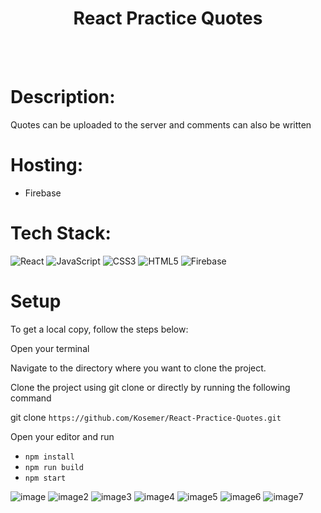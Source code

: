 <h1 align="center">React Practice Quotes</h1>

<br>
<br>

# Description:

Quotes can be uploaded to the server and comments can also be written

# Hosting:

* Firebase

# Tech Stack:
![React](https://img.shields.io/badge/react-%2320232a.svg?style=for-the-badge&logo=react&logoColor=%2361DAFB) 
![JavaScript](https://img.shields.io/badge/javascript-%23323330.svg?style=for-the-badge&logo=javascript&logoColor=%23F7DF1E) 
![CSS3](https://img.shields.io/badge/css3-%231572B6.svg?style=for-the-badge&logo=css3&logoColor=white) 
![HTML5](https://img.shields.io/badge/html5-%23E34F26.svg?style=for-the-badge&logo=html5&logoColor=white) 
![Firebase](https://img.shields.io/badge/firebase-%23039BE5.svg?style=for-the-badge&logo=firebase)

# Setup
To get a local copy, follow the steps below:

Open your terminal

Navigate to the directory where you want to clone the project.

Clone the project using git clone or directly by running the following command

git clone `https://github.com/Kosemer/React-Practice-Quotes.git`

Open your editor and run

* `npm install`
* `npm run build`
* `npm start`

![image](https://user-images.githubusercontent.com/82768146/201522099-07d8b2bb-9f42-4584-a76b-b19a215515fc.JPG)
![image2](https://user-images.githubusercontent.com/82768146/201522102-0b51a3b5-1760-416b-86f0-21ddf0934190.JPG)
![image3](https://user-images.githubusercontent.com/82768146/201522103-56ca8e9d-b983-4d66-8315-09b250dcd8c6.JPG)
![image4](https://user-images.githubusercontent.com/82768146/201522105-00b1f602-4b68-406f-b8d4-6308de9f53db.JPG)
![image5](https://user-images.githubusercontent.com/82768146/201522107-c8beb2e8-e617-4f31-be9b-6514e4b64317.JPG)
![image6](https://user-images.githubusercontent.com/82768146/201522110-4ee09e76-f7c2-4b2d-87a9-201d73c40913.JPG)
![image7](https://user-images.githubusercontent.com/82768146/201522111-64b3a1cc-0b7d-4453-bb8b-6334dfca7152.JPG)
